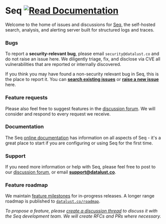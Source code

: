 # Seq [![Read Documentation](https://img.shields.io/badge/docs-online-blue.svg)](https://docs.datalust.co)

Welcome to the home of issues and discussions for [Seq](https://datalust.co/seq), the self-hosted search, analysis, and alerting server
built for structured logs and traces.

### Bugs

To report a **security-relevant bug**, please email `security@datalust.co` and do not raise an issue here. We diligently triage, fix, and disclose via CVE all vulnerabilities that are reported or internally discovered.

If you think you may have found a non-security relevant bug in Seq, this is the place to report it. You can **[search existing issues](https://github.com/datalust/seq-tickets/issues)** or **[raise a new issue](https://github.com/datalust/seq-tickets/issues/new)** here.

### Feature requests

Please also feel free to suggest features in the [discussion forum](https://github.com/datalust/seq-tickets/discussions). We will consider and respond to every request we receive.

### Documentation

The Seq [online documentation](http://docs.datalust.co) has information on all aspects of Seq - it's a great place to start if you are configuring or using Seq for the first time.

### Support

If you need more information or help with Seq, please feel free to post to our [discussion forum](https://github.com/datalust/seq-tickets/discussions), or email **support@datalust.co**.

### Feature roadmap

We maintain [feature milestones](https://github.com/datalust/seq-tickets/milestones?direction=asc&sort=due_date&state=open) for in-progress releases. A longer range roadmap is published to [`datalust.co/roadmap`](https://datalust.co/roadmap).


_To propose a feature, please [create a discussion thread](https://github.com/datalust/seq-tickets/discussions) to discuss it with the Seq development team. We will create RFCs and PRs where necessary._
